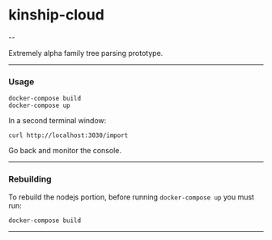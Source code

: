# kinship-cloud
--

Extremely alpha family tree parsing prototype.

* * *

### Usage

```
docker-compose build
docker-compose up
```

In a second terminal window:

```
curl http://localhost:3030/import
```

Go back and monitor the console.

* * *

### Rebuilding

To rebuild the nodejs portion, before running `docker-compose up` you must run:

```
docker-compose build
```
* * *